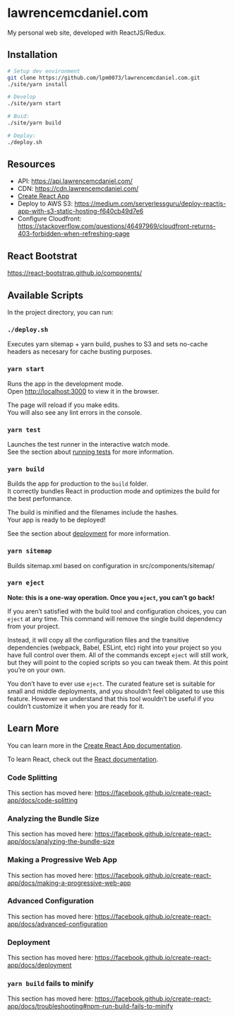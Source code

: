 # lawrencemcdaniel.com

My personal web site, developed with ReactJS/Redux.

## Installation
```bash
# Setup dev environment
git clone https://github.com/lpm0073/lawrencemcdaniel.com.git
./site/yarn install

# Develop
./site/yarn start

# Buid:
./site/yarn build

# Deploy:
./deploy.sh
```

## Resources
- API: https://api.lawrencemcdaniel.com/
- CDN: https://cdn.lawrencemcdaniel.com/
- [Create React App](https://github.com/facebook/create-react-app)
- Deploy to AWS S3: https://medium.com/serverlessguru/deploy-reactjs-app-with-s3-static-hosting-f640cb49d7e6
- Configure Cloudfront: https://stackoverflow.com/questions/46497969/cloudfront-returns-403-forbidden-when-refreshing-page

## React Bootstrat
https://react-bootstrap.github.io/components/

## Available Scripts

In the project directory, you can run:

### `./deploy.sh`
Executes yarn sitemap + yarn build, pushes to S3 and sets no-cache headers as necesary for 
cache busting purposes.

### `yarn start`

Runs the app in the development mode.<br />
Open [http://localhost:3000](http://localhost:3000) to view it in the browser.

The page will reload if you make edits.<br />
You will also see any lint errors in the console.

### `yarn test`

Launches the test runner in the interactive watch mode.<br />
See the section about [running tests](https://facebook.github.io/create-react-app/docs/running-tests) for more information.

### `yarn build`

Builds the app for production to the `build` folder.<br />
It correctly bundles React in production mode and optimizes the build for the best performance.

The build is minified and the filenames include the hashes.<br />
Your app is ready to be deployed!

See the section about [deployment](https://facebook.github.io/create-react-app/docs/deployment) for more information.

### `yarn sitemap`
Builds sitemap.xml based on configuration in src/components/sitemap/
### `yarn eject`

**Note: this is a one-way operation. Once you `eject`, you can’t go back!**

If you aren’t satisfied with the build tool and configuration choices, you can `eject` at any time. This command will remove the single build dependency from your project.

Instead, it will copy all the configuration files and the transitive dependencies (webpack, Babel, ESLint, etc) right into your project so you have full control over them. All of the commands except `eject` will still work, but they will point to the copied scripts so you can tweak them. At this point you’re on your own.

You don’t have to ever use `eject`. The curated feature set is suitable for small and middle deployments, and you shouldn’t feel obligated to use this feature. However we understand that this tool wouldn’t be useful if you couldn’t customize it when you are ready for it.

## Learn More

You can learn more in the [Create React App documentation](https://facebook.github.io/create-react-app/docs/getting-started).

To learn React, check out the [React documentation](https://reactjs.org/).

### Code Splitting

This section has moved here: https://facebook.github.io/create-react-app/docs/code-splitting

### Analyzing the Bundle Size

This section has moved here: https://facebook.github.io/create-react-app/docs/analyzing-the-bundle-size

### Making a Progressive Web App

This section has moved here: https://facebook.github.io/create-react-app/docs/making-a-progressive-web-app

### Advanced Configuration

This section has moved here: https://facebook.github.io/create-react-app/docs/advanced-configuration

### Deployment

This section has moved here: https://facebook.github.io/create-react-app/docs/deployment

### `yarn build` fails to minify

This section has moved here: https://facebook.github.io/create-react-app/docs/troubleshooting#npm-run-build-fails-to-minify
